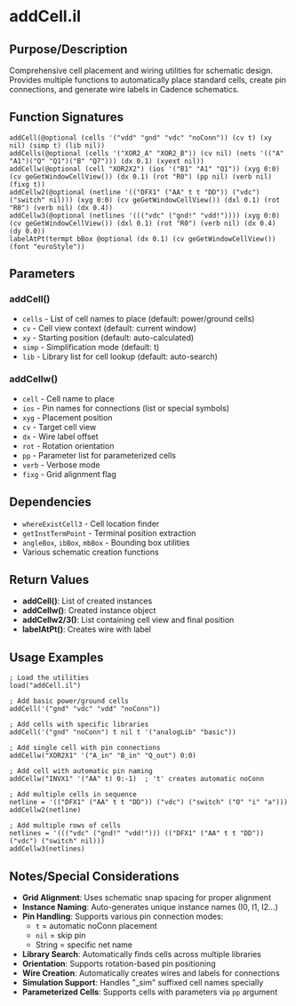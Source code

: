 # addCell.il

## Purpose/Description
Comprehensive cell placement and wiring utilities for schematic design. Provides multiple functions to automatically place standard cells, create pin connections, and generate wire labels in Cadence schematics.

## Function Signatures
```skill
addCell(@optional (cells '("vdd" "gnd" "vdc" "noConn")) (cv t) (xy nil) (simp t) (lib nil))
addCells(@optional (cells '("XOR2_A" "XOR2_B")) (cv nil) (nets '(("A" "A1")("Q" "Q1")("B" "Q7"))) (dx 0.1) (xyext nil))
addCellw(@optional (cell "XOR2X2") (ios '("B1" "A1" "Q1")) (xyg 0:0) (cv geGetWindowCellView()) (dx 0.1) (rot "R0") (pp nil) (verb nil) (fixg t))
addCellw2(@optional (netline '(("DFX1" ("AA" t t "DD")) ("vdc") ("switch" nil))) (xyg 0:0) (cv geGetWindowCellView()) (dxl 0.1) (rot "R0") (verb nil) (dx 0.4))
addCellw3(@optional (netlines '((("vdc" ("gnd!" "vdd!")))) (xyg 0:0) (cv geGetWindowCellView()) (dxl 0.1) (rot "R0") (verb nil) (dx 0.4) (dy 0.0))
labelAtPt(termpt bBox @optional (dx 0.1) (cv geGetWindowCellView()) (font "euroStyle"))
```

## Parameters

### addCell()
- `cells` - List of cell names to place (default: power/ground cells)
- `cv` - Cell view context (default: current window)
- `xy` - Starting position (default: auto-calculated)
- `simp` - Simplification mode (default: t)
- `lib` - Library list for cell lookup (default: auto-search)

### addCellw()
- `cell` - Cell name to place
- `ios` - Pin names for connections (list or special symbols)
- `xyg` - Placement position
- `cv` - Target cell view
- `dx` - Wire label offset
- `rot` - Rotation orientation
- `pp` - Parameter list for parameterized cells
- `verb` - Verbose mode
- `fixg` - Grid alignment flag

## Dependencies
- `whereExistCell3` - Cell location finder
- `getInstTermPoint` - Terminal position extraction
- `angleBox`, `ibBox`, `mbBox` - Bounding box utilities
- Various schematic creation functions

## Return Values
- **addCell()**: List of created instances
- **addCellw()**: Created instance object  
- **addCellw2/3()**: List containing cell view and final position
- **labelAtPt()**: Creates wire with label

## Usage Examples
```skill
; Load the utilities
load("addCell.il")

; Add basic power/ground cells
addCell('("gnd" "vdc" "vdd" "noConn"))

; Add cells with specific libraries
addCell('("gnd" "noConn") t nil t '("analogLib" "basic"))

; Add single cell with pin connections
addCellw("XOR2X1" '("A_in" "B_in" "Q_out") 0:0)

; Add cell with automatic pin naming
addCellw("INVX1" '("AA" t) 0:-1)  ; 't' creates automatic noConn

; Add multiple cells in sequence
netline = '(("DFX1" ("AA" t t "DD")) ("vdc") ("switch" ("O" "i" "a")))
addCellw2(netline)

; Add multiple rows of cells
netlines = '((("vdc" ("gnd!" "vdd!"))) (("DFX1" ("AA" t t "DD")) ("vdc") ("switch" nil)))
addCellw3(netlines)
```

## Notes/Special Considerations
- **Grid Alignment**: Uses schematic snap spacing for proper alignment
- **Instance Naming**: Auto-generates unique instance names (I0, I1, I2...)
- **Pin Handling**: Supports various pin connection modes:
  - `t` = automatic noConn placement
  - `nil` = skip pin
  - String = specific net name
- **Library Search**: Automatically finds cells across multiple libraries
- **Orientation**: Supports rotation-based pin positioning
- **Wire Creation**: Automatically creates wires and labels for connections
- **Simulation Support**: Handles "_sim" suffixed cell names specially
- **Parameterized Cells**: Supports cells with parameters via `pp` argument